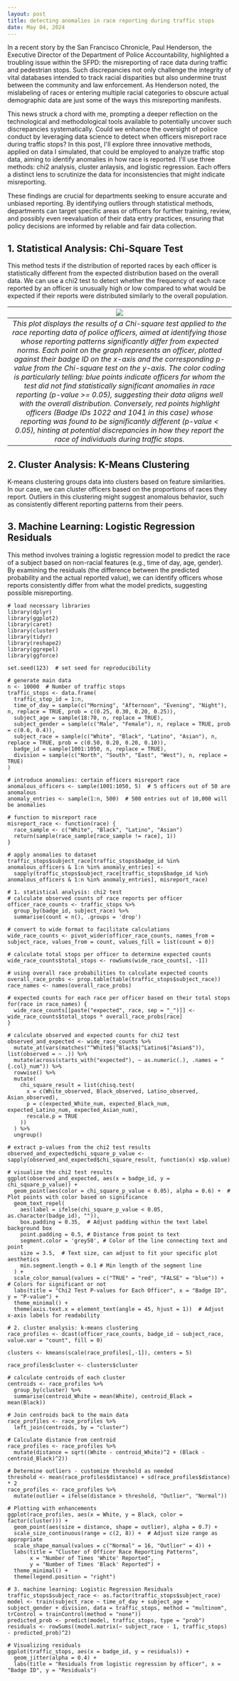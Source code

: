 ```yaml
---
layout: post
title: detecting anomalies in race reporting during traffic stops
date: May 04, 2024
---
```


In a recent story by the San Francisco Chronicle, Paul Henderson, the Executive Director of the Department of Police Accountability, highlighted a troubling issue within the SFPD: the misreporting of race data during traffic and pedestrian stops. Such discrepancies not only challenge the integrity of vital databases intended to track racial disparities but also undermine trust between the community and law enforcement. As Henderson noted, the mislabeling of races or entering multiple racial categories to obscure actual demographic data are just some of the ways this misreporting manifests.

This news struck a chord with me, prompting a deeper reflection on the technological and methodological tools available to potentially uncover such discrepancies systematically. Could we enhance the oversight of police conduct by leveraging data science to detect when officers misreport race during traffic stops? In this post, I'll explore three innovative methods, applied on data I simulated, that could be employed to analyze traffic stop data, aiming to identify anomalies in how race is reported. I'll use three methods: chi2 analysis, cluster anlaysis, and logistic regression. Each offers a distinct lens to scrutinize the data for inconsistencies that might indicate misreporting.

These findings are crucial for departments seeking to ensure accurate and unbiased reporting. By identifying outliers through statistical methods, departments can target specific areas or officers for further training, review, and possibly even reevaluation of their data entry practices, ensuring that policy decisions are informed by reliable and fair data collection.

## 1. Statistical Analysis: Chi-Square Test
This method tests if the distribution of reported races by each officer is statistically different from the expected distribution based on the overall data. We can use a chi2 test to detect whether the frequency of each race reported by an officer is unusually high or low compared to what would be expected if their reports were distributed similarly to the overall population.

| ![](/images/2024-05-04-traffic-stops-anomoly-detection/chi2.png) | 
|:--:| 
| *This plot displays the results of a Chi-square test applied to the race reporting data of police officers, aimed at identifying those whose reporting patterns significantly differ from expected norms. Each point on the graph represents an officer, plotted against their badge ID on the x-axis and the corresponding p-value from the Chi-square test on the y-axis. The color coding is particularly telling: blue points indicate officers for whom the test did not find statistically significant anomalies in race reporting (p-value >= 0.05), suggesting their data aligns well with the overall distribution. Conversely, red points highlight officers (Badge IDs 1022 and 1041 in this case) whose reporting was found to be significantly different (p-value < 0.05), hinting at potential discrepancies in how they report the race of individuals during traffic stops.* |

## 2. Cluster Analysis: K-Means Clustering
K-means clustering groups data into clusters based on feature similarities. In our case, we can cluster officers based on the proportions of races they report. Outliers in this clustering might suggest anomalous behavior, such as consistently different reporting patterns from their peers.

## 3. Machine Learning: Logistic Regression Residuals
This method involves training a logistic regression model to predict the race of a subject based on non-racial features (e.g., time of day, age, gender). By examining the residuals (the difference between the predicted probability and the actual reported value), we can identify officers whose reports consistently differ from what the model predicts, suggesting possible misreporting.

```{r}
# load necessary libraries
library(dplyr)
library(ggplot2)
library(caret)
library(cluster)
library(tidyr)
library(reshape2)
library(ggrepel)
library(ggforce)

set.seed(123)  # set seed for reproducibility

# generate main data
n <- 10000  # Number of traffic stops
traffic_stops <- data.frame(
  traffic_stop_id = 1:n,
  time_of_day = sample(c("Morning", "Afternoon", "Evening", "Night"), n, replace = TRUE, prob = c(0.25, 0.30, 0.20, 0.25)),
  subject_age = sample(18:70, n, replace = TRUE),
  subject_gender = sample(c("Male", "Female"), n, replace = TRUE, prob = c(0.6, 0.4)),
  subject_race = sample(c("White", "Black", "Latino", "Asian"), n, replace = TRUE, prob = c(0.50, 0.20, 0.20, 0.10)),
  badge_id = sample(1001:1050, n, replace = TRUE),
  division = sample(c("North", "South", "East", "West"), n, replace = TRUE)
)

# introduce anomalies: certain officers misreport race
anomalous_officers <- sample(1001:1050, 5)  # 5 officers out of 50 are anomalous
anomaly_entries <- sample(1:n, 500)  # 500 entries out of 10,000 will be anomalies

# function to misreport race
misreport_race <- function(race) {
  race_sample <- c("White", "Black", "Latino", "Asian")
  return(sample(race_sample[race_sample != race], 1))
}

# apply anomalies to dataset
traffic_stops$subject_race[traffic_stops$badge_id %in% anomalous_officers & 1:n %in% anomaly_entries] <- 
  sapply(traffic_stops$subject_race[traffic_stops$badge_id %in% anomalous_officers & 1:n %in% anomaly_entries], misreport_race)

# 1. statistical analysis: chi2 test
# calculate observed counts of race reports per officer
officer_race_counts <- traffic_stops %>%
  group_by(badge_id, subject_race) %>%
  summarise(count = n(), .groups = 'drop')

# convert to wide format to facilitate calculations
wide_race_counts <- pivot_wider(officer_race_counts, names_from = subject_race, values_from = count, values_fill = list(count = 0))

# calculate total stops per officer to determine expected counts
wide_race_counts$total_stops <- rowSums(wide_race_counts[, -1])

# using overall race probabilities to calculate expected counts
overall_race_probs <- prop.table(table(traffic_stops$subject_race))
race_names <- names(overall_race_probs)

# expected counts for each race per officer based on their total stops
for(race in race_names) {
  wide_race_counts[[paste("expected", race, sep = "_")]] <- wide_race_counts$total_stops * overall_race_probs[race]
}

# calculate observed and expected counts for chi2 test
observed_and_expected <- wide_race_counts %>%
  mutate_at(vars(matches("^White$|^Black$|^Latino$|^Asian$")), list(observed = ~ .)) %>%
  mutate(across(starts_with("expected"), ~ as.numeric(.), .names = "{.col}_num")) %>%
  rowwise() %>%
  mutate(
    chi_square_result = list(chisq.test(
      x = c(White_observed, Black_observed, Latino_observed, Asian_observed),
      p = c(expected_White_num, expected_Black_num, expected_Latino_num, expected_Asian_num),
      rescale.p = TRUE
    ))
  ) %>%
  ungroup()

# extract p-values from the chi2 test results
observed_and_expected$chi_square_p_value <- sapply(observed_and_expected$chi_square_result, function(x) x$p.value)

# visualize the chi2 test results
ggplot(observed_and_expected, aes(x = badge_id, y = chi_square_p_value)) +
  geom_point(aes(color = chi_square_p_value < 0.05), alpha = 0.6) +  # Plot points with color based on significance
  geom_text_repel(
    aes(label = ifelse(chi_square_p_value < 0.05, as.character(badge_id), "")),
    box.padding = 0.35,  # Adjust padding within the text label background box
    point.padding = 0.5, # Distance from point to text
    segment.color = 'grey50', # Color of the line connecting text and point
    size = 3.5,  # Text size, can adjust to fit your specific plot aesthetics
    min.segment.length = 0.1 # Min length of the segment line
  ) + 
  scale_color_manual(values = c("TRUE" = "red", "FALSE" = "blue")) +  # Colors for significant or not
  labs(title = "Chi2 Test P-values for Each Officer", x = "Badge ID", y = "P-value") +
  theme_minimal() +
  theme(axis.text.x = element_text(angle = 45, hjust = 1))  # Adjust x-axis labels for readability

# 2. cluster analysis: k-means clustering
race_profiles <- dcast(officer_race_counts, badge_id ~ subject_race, value.var = "count", fill = 0)

clusters <- kmeans(scale(race_profiles[,-1]), centers = 5)

race_profiles$cluster <- clusters$cluster

# calculate centroids of each cluster
centroids <- race_profiles %>%
  group_by(cluster) %>%
  summarise(centroid_White = mean(White), centroid_Black = mean(Black))

# Join centroids back to the main data
race_profiles <- race_profiles %>%
  left_join(centroids, by = "cluster")

# Calculate distance from centroid
race_profiles <- race_profiles %>%
  mutate(distance = sqrt((White - centroid_White)^2 + (Black - centroid_Black)^2))

# Determine outliers - customize threshold as needed
threshold <- mean(race_profiles$distance) + sd(race_profiles$distance) * 2
race_profiles <- race_profiles %>%
  mutate(outlier = ifelse(distance > threshold, "Outlier", "Normal"))

# Plotting with enhancements
ggplot(race_profiles, aes(x = White, y = Black, color = factor(cluster))) +
  geom_point(aes(size = distance, shape = outlier), alpha = 0.7) +
  scale_size_continuous(range = c(2, 8)) +  # Adjust size range as appropriate
  scale_shape_manual(values = c("Normal" = 16, "Outlier" = 4)) +
  labs(title = "Cluster of Officer Race Reporting Patterns",
       x = "Number of Times 'White' Reported", 
       y = "Number of Times 'Black' Reported") +
  theme_minimal() +
  theme(legend.position = "right")

# 3. machine learning: Logistic Regression Residuals
traffic_stops$subject_race <- as.factor(traffic_stops$subject_race)
model <- train(subject_race ~ time_of_day + subject_age + subject_gender + division, data = traffic_stops, method = "multinom", trControl = trainControl(method = "none"))
predicted_prob <- predict(model, traffic_stops, type = "prob")
residuals <- rowSums((model.matrix(~ subject_race - 1, traffic_stops) - predicted_prob)^2)

# Visualizing residuals
ggplot(traffic_stops, aes(x = badge_id, y = residuals)) +
  geom_jitter(alpha = 0.4) +
  labs(title = "Residuals from logistic regression by officer", x = "Badge ID", y = "Residuals")
```